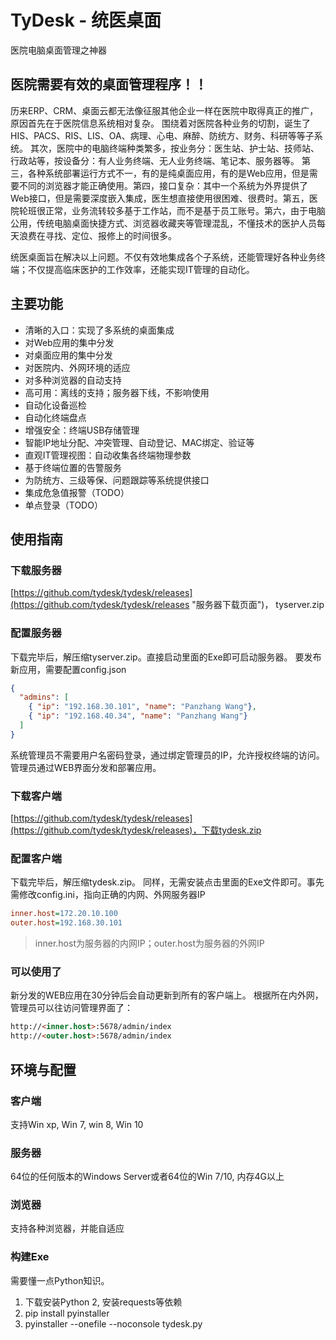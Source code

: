 # TyDesk - 统医桌面
医院电脑桌面管理之神器

## 医院需要有效的桌面管理程序！！
历来ERP、CRM、桌面云都无法像征服其他企业一样在医院中取得真正的推广，原因首先在于医院信息系统相对复杂。 围绕着对医院各种业务的切割，诞生了HIS、PACS、RIS、LIS、OA、病理、心电、麻醉、防统方、财务、科研等等子系统。 其次，医院中的电脑终端种类繁多，按业务分：医生站、护士站、技师站、行政站等，按设备分：有人业务终端、无人业务终端、笔记本、服务器等。 第三，各种系统部署运行方式不一，有的是纯桌面应用，有的是Web应用，但是需要不同的浏览器才能正确使用。第四，接口复杂：其中一个系统为外界提供了Web接口，但是需要深度嵌入集成，医生想直接使用很困难、很费时。第五，医院轮班很正常，业务流转较多基于工作站，而不是基于员工账号。第六，由于电脑公用，传统电脑桌面快捷方式、浏览器收藏夹等管理混乱，不懂技术的医护人员每天浪费在寻找、定位、报修上的时间很多。

统医桌面旨在解决以上问题。不仅有效地集成各个子系统，还能管理好各种业务终端；不仅提高临床医护的工作效率，还能实现IT管理的自动化。

## 主要功能
- 清晰的入口：实现了多系统的桌面集成
- 对Web应用的集中分发
- 对桌面应用的集中分发
- 对医院内、外网环境的适应
- 对多种浏览器的自动支持
- 高可用：离线的支持；服务器下线，不影响使用
- 自动化设备巡检
- 自动化终端盘点
- 增强安全：终端USB存储管理
- 智能IP地址分配、冲突管理、自动登记、MAC绑定、验证等
- 直观IT管理视图：自动收集各终端物理参数
- 基于终端位置的告警服务
- 为防统方、三级等保、问题跟踪等系统提供接口
- 集成危急值报警（TODO）
- 单点登录（TODO）



## 使用指南

### 下载服务器
[https://github.com/tydesk/tydesk/releases](https://github.com/tydesk/tydesk/releases "服务器下载页面")， tyserver.zip

### 配置服务器
下载完毕后，解压缩tyserver.zip。直接启动里面的Exe即可启动服务器。 要发布新应用，需要配置config.json


```json
{
  "admins": [
    { "ip": "192.168.30.101", "name": "Panzhang Wang"},
    { "ip": "192.168.40.34", "name": "Panzhang Wang"}
  ]
}
```

系统管理员不需要用户名密码登录，通过绑定管理员的IP，允许授权终端的访问。管理员通过WEB界面分发和部署应用。

### 下载客户端
[https://github.com/tydesk/tydesk/releases](https://github.com/tydesk/tydesk/releases)，下载tydesk.zip

### 配置客户端
下载完毕后，解压缩tydesk.zip。 同样，无需安装点击里面的Exe文件即可。事先需修改config.ini，指向正确的内网、外网服务器IP
```ini
inner.host=172.20.10.100
outer.host=192.168.30.101
```
> inner.host为服务器的内网IP；outer.host为服务器的外网IP

### 可以使用了
新分发的WEB应用在30分钟后会自动更新到所有的客户端上。 根据所在内外网，管理员可以往访问管理界面了：
```html
http://<inner.host>:5678/admin/index
http://<outer.host>:5678/admin/index
```

## 环境与配置

### 客户端
支持Win xp, Win 7, win 8, Win 10

### 服务器
64位的任何版本的Windows Server或者64位的Win 7/10, 内存4G以上

### 浏览器
支持各种浏览器，并能自适应

### 构建Exe
需要懂一点Python知识。

1. 下载安装Python 2, 安装requests等依赖
2. pip install pyinstaller
3. pyinstaller --onefile --noconsole tydesk.py




